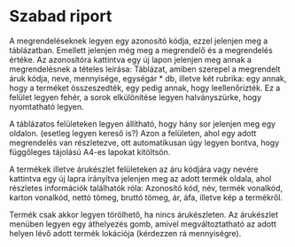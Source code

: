 ﻿# Szabad riport

A megrendeléseknek legyen egy azonosító kódja, ezzel jelenjen meg a táblázatban. Emellett jelenjen még meg a megrendelő és a megrendelés értéke. Az azonosítóra kattintva egy új lapon jelenjen meg annak a megrendelésnek a tételes leírása: Táblázat, amiben szerepel a megrendelt áruk kódja, neve, mennyisége, egységár * db, illetve két rubrika: egy annak, hogy a terméket összeszedték, egy pedig annak, hogy leellenőrizték. Ez a felület legyen fehér, a sorok elkülönítése legyen halványszürke, hogy nyomtatható legyen.

A táblázatos felületeken legyen állítható, hogy hány sor jelenjen meg egy oldalon. (esetleg legyen kereső is?) Azon a felületen, ahol egy adott megrendelés van részletezve, ott automatikusan úgy legyen bontva, hogy függőleges tájolású A4-es lapokat kitöltsön.

A termékek illetve árukészlet felületeken az áru kódjára vagy nevére kattintva egy új lapra irányítva jelenjen meg az adott termék oldala, ahol részletes információk találhatók róla: Azonosító kód, név, termék vonalkód, karton vonalkód, nettó tömeg, bruttó tömeg, ár, áfa, illetve kép a termékről.

Termék csak akkor legyen törölhető, ha nincs árukészleten. Az árukészlet menüben legyen egy áthelyezés gomb, amivel megváltoztatható az adott helyen lévő adott termék lokációja (kérdezzen rá mennyiségre).
